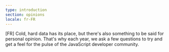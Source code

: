 ```yaml
---
type: introduction
section: opinions
locale: fr-FR
---
```

[FR] Cold, hard data has its place, but there's also something to be said for personal opinion. That's why each year, we ask a few questions to try and get a feel for the pulse of the JavaScript developer community. 